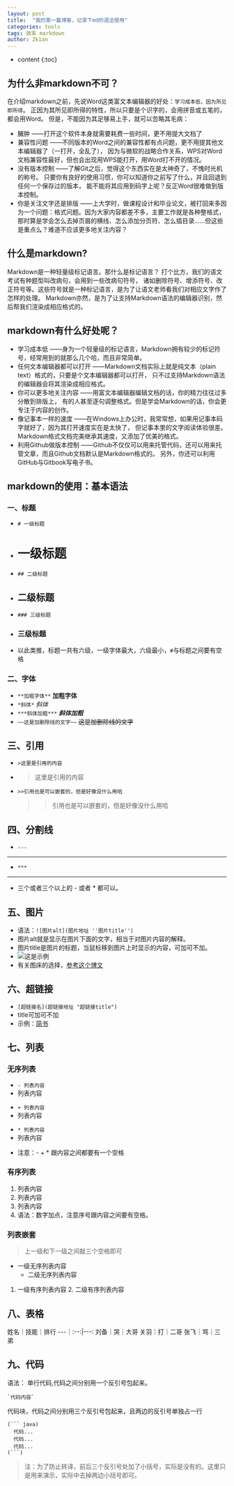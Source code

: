 ```yaml
---
layout: post
title:  "我的第一篇博客，记录下md的语法使用"
categories: tools
tags: 效率 markdown
author: Zk1an
---
```


* content
{:toc}

## 为什么非markdown不可？
在介绍markdown之前，先说Word这类富文本编辑器的好处：`学习成本低，因为所见即所得`。
正因为其所见即所得的特性，所以只要是个识字的，会用拼音或五笔的，都会用Word。
但是，不能因为其足够易上手，就可以忽略其毛病：
- 臃肿 ——打开这个软件本身就需要耗费一些时间，更不用提大文档了
- 兼容性问题 ——不同版本的Word之间的兼容性都有点问题，更不用提其他文本编辑器了（一打开，全乱了），
因为与微软的战略合作关系，WPS对Word文档兼容性最好，但也会出现用WPS能打开，用Word打不开的情况。
- 没有版本控制 ——了解Git之后，觉得这个东西实在是太神奇了，不愧时光机的称号。
只要你有良好的使用习惯，你可以知道你之前写了什么，并且回退到任何一个保存过的版本，
能不能将其应用到码字上呢？反正Word很难做到版本控制。
- 你是关注文字还是排版 ——上大学时，做课程设计和毕业论文，被打回来多因为一个问题：格式问题。因为大家内容都差不多，主要工作就是各种整格式，
那时算是学会怎么去掉页眉的横线、怎么添加分页符、怎么插目录……但这些是重点么？难道不应该更多地关注内容？

## 什么是markdown?
Markdown是一种轻量级标记语言。那什么是标记语言？
打个比方，我们的语文考试有种题型叫改病句，会用到一些改病句符号，
诸如删除符号、增添符号、改正符号等。这些符号就是一种标记语言，是为了让语文老师看我们对相应文字作了怎样的处理。
Markdown亦然，是为了让支持Markdown语法的编辑器识别，然后帮我们渲染成相应格式的。

## markdown有什么好处呢？
- 学习成本低 ——身为一个轻量级的标记语言，Markdown拥有较少的标记符号，经常用到的就那么几个哈，而且非常简单。
- 任何文本编辑器都可以打开 ——Markdown文档实际上就是纯文本（plain text）格式的，只要是个文本编辑器都可以打开，
只不过支持Markdown语法的编辑器会将其渲染成相应格式。
- 你可以更多地关注内容 ——用富文本编辑器编辑文档的话，你的精力往往过多分散到排版上，
有的人甚至逐句调整格式。但是学会Markdown的话，你会更专注于内容的创作。
- 像记事本一样的速度 ——在Windows上办公时，我常常想，如果用记事本码字就好了，因为其打开速度实在是太快了，
但记事本里的文字阅读体验很差。Markdown格式文档完美继承其速度，又添加了优美的格式。
- 利用Github做版本控制 ——Github不仅仅可以用来托管代码，还可以用来托管文章，而且Github文档默认是Markdown格式的。
另外，你还可以利用GitHub与Gitbook写电子书。

## markdown的使用：基本语法
### 一、标题
- `# 一级标题` 
- # 一级标题
- `## 二级标题`
- ## 二级标题
- `### 三级标题`
- ### 三级标题
- 以此类推，标题一共有六级，一级字体最大，六级最小，`#`与标题之间要有空格
### 二、字体
- `**加粗字体**` **加粗字体**
- `*斜体*` *斜体*
- `***斜体加粗***` ***斜体加粗***
- `~~这是加删除线的文字~~` ~~这是加删除线的文字~~
## 三、引用
- `>这里是引用的内容` 
- >这里是引用的内容
- `>>引用也是可以嵌套的，但是好像没什么用哈`
  >>引用也是可以嵌套的，但是好像没什么用哈
## 四、分割线
- `---`
---
- `***`
***
- 三个或者三个以上的 - 或者 * 都可以。                      
## 五、图片
- 语法：`![图片alt](图片地址 ''图片title'')`   
- 图片alt就是显示在图片下面的文字，相当于对图片内容的解释。   
- 图片title是图片的标题，当鼠标移到图片上时显示的内容，可加可不加。 
- ![这是示例](https://gitee.com/zhaokeyan/pic_repo/raw/master/uPic/%202020%2007%2011%2011%2032iconfinder_markdown_298823.png) 
- 有关图床的选择，[参考这个博文](https://www.jianshu.com/p/ea1eb11db63f)
## 六、超链接
- `[超链接名](超链接地址 "超链接title")`   
- title可加可不加  
- 示例：[简书](http://jianshu.com)
## 七、列表
### 无序列表
- `- 列表内容`
- 列表内容
+ `+ 列表内容`
+ 列表内容
* `* 列表内容`
* 列表内容
- 注意：- + * 跟内容之间都要有一个空格
### 有序列表
1. 列表内容
2. 列表内容
3. 列表内容
4. 语法：数字加点，注意序号跟内容之间要有空格。
### 列表嵌套
>上一级和下一级之间敲三个空格即可
- 一级无序列表内容
   - 二级无序列表内容
1. 一级有序列表内容
   2. 二级有序列表内容
## 八、表格

姓名｜技能｜排行
---｜:--:|---:
刘备｜哭｜大哥
关羽｜打｜二哥
张飞｜骂｜三弟

## 九、代码
语法：
单行代码,代码之间分别用一个反引号包起来。
```text
`代码内容` 
```
代码块，代码之间分别用三个反引号包起来，且两边的反引号单独占一行

```text
(``` java)
  代码...
  代码...
  代码...
(```)
```

>注：为了防止转译，前后三个反引号处加了小括号，实际是没有的。这里只是用来演示，实际中去掉两边小括号即可。